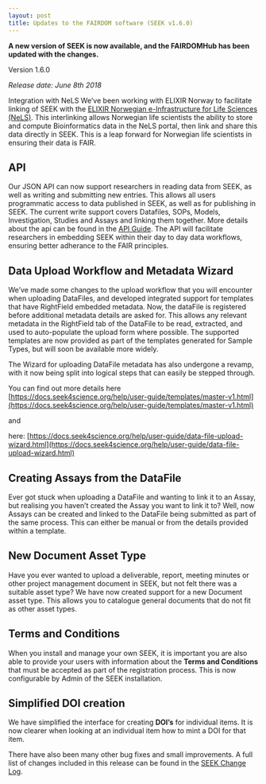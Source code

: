 ```yaml
---
layout: post
title: Updates to the FAIRDOM software (SEEK v1.6.0)
---
```


**A new version of SEEK is now available, and the FAIRDOMHub has been updated with the changes.** 

Version 1.6.0

_Release date: June 8th 2018_

Integration with NeLS
We’ve been working with ELIXIR Norway to facilitate linking of SEEK with the [ELIXIR Norwegian e-Infrastructure for Life Sciences (NeLS)](https://nels.bioinfo.no/). This interlinking allows Norwegian life scientists the ability to store and compute Bioinformatics data in the NeLS portal, then link and share this data directly in SEEK. This is a leap forward for Norwegian life scientists in ensuring their data is FAIR.

## API

Our JSON API can now support researchers in reading data from SEEK, as well as writing and submitting new entries. 
This allows all users programmatic access to data published in SEEK, as well as for publishing in SEEK. 
The current write support covers Datafiles, SOPs, Models, Investigation, Studies and Assays and linking them together. 
More details about the api can be found in the [API Guide](http://docs.seek4science.org/help/user-guide/api.html). The API will facilitate researchers in embedding SEEK within their day to day data workflows, ensuring better adherance to the FAIR principles.

## Data Upload Workflow and Metadata Wizard

We’ve made some changes to the upload workflow that you will encounter when uploading DataFiles, and developed integrated support for templates that have RightField embedded metadata. Now, the dataFile is registered before additional metadata details are asked for. This allows any relevant metadata in the RightField tab of the DataFile to be read, extracted, and used to auto-populate the upload form where possible. The supported templates are now provided as part of the templates generated for Sample Types, but will soon be available more widely.

The Wizard for uploading DataFile metadata has also undergone a revamp, with it now being split into logical steps that can easily be stepped through.

You can find out more details here [https://docs.seek4science.org/help/user-guide/templates/master-v1.html](https://docs.seek4science.org/help/user-guide/templates/master-v1.html)

and

here: [https://docs.seek4science.org/help/user-guide/data-file-upload-wizard.html](https://docs.seek4science.org/help/user-guide/data-file-upload-wizard.html)

## Creating Assays from the DataFile

Ever got stuck when uploading a DataFile and wanting to link it to an Assay, 
but realising you haven’t created the Assay you want to link it to? Well, 
now Assays can be created and linked to the DataFile being submitted as part of the same process. 
This can either be manual or from the details provided within a template.

## New Document Asset Type

Have you ever wanted to upload a deliverable, report, meeting minutes or other project management document in SEEK, but not felt there was a suitable asset type? We have now created support for a new Document asset type. This allows you to catalogue general documents that do not fit as other asset types.

## Terms and Conditions

When you install and manage your own SEEK, it is important you are also able to provide your users with information about the **Terms and Conditions** that must be accepted as part of the registration process. This is now configurable by Admin of the SEEK installation.

## Simplified DOI creation

We have simplified the interface for creating **DOI’s** for individual items. It is now clearer when looking at an individual item how to mint a DOI for that item.

There have also been many other bug fixes and small improvements. 
A full list of changes included in this release can be found in the [SEEK Change Log](https://docs.seek4science.org/tech/releases#version-160).